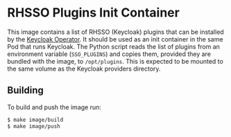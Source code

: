 # RHSSO Plugins Init Container

This image contains a list of RHSSO (Keycloak) plugins that can be installed by the [Keycloak Operator](https://github.com/integr8ly/keycloak-operator). It should be used as an init container in the same Pod that runs Keycloak. The Python script reads the list of plugins from an environment variable (`SSO_PLUGINS`) and copies them, provided they are bundled with the image, to `/opt/plugins`. This is expected to be mounted to the same volume as the Keycloak providers directory.

## Building

To build and push the image run:

```sh
$ make image/build
$ make image/push
```
